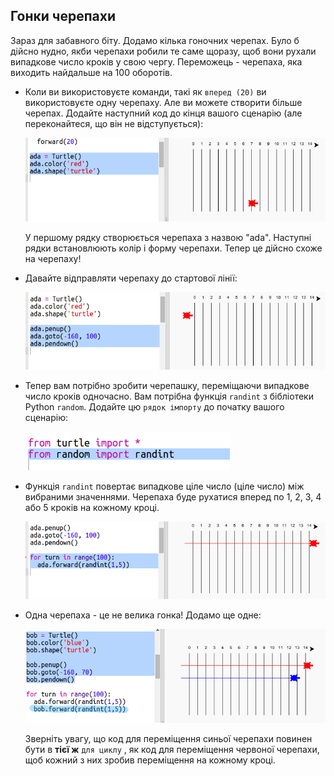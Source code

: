 ## Гонки черепахи

Зараз для забавного біту. Додамо кілька гоночних черепах. Було б дійсно нудно, якби черепахи робили те саме щоразу, щоб вони рухали випадкове число кроків у свою чергу. Переможець - черепаха, яка виходить найдальше на 100 оборотів.

+ Коли ви використовуєте команди, такі як `вперед (20)` ви використовуєте одну черепаху. Але ви можете створити більше черепах. Додайте наступний код до кінця вашого сценарію (але переконайтеся, що він не відступується):
    
    ![скріншот](images/race-red.png)
    
    У першому рядку створюється черепаха з назвою "ada". Наступні рядки встановлюють колір і форму черепахи. Тепер це дійсно схоже на черепаху!

+ Давайте відправляти черепаху до стартової лінії:
    
    ![знімок екрану](images/race-start.png)

+ Тепер вам потрібно зробити черепашку, переміщаючи випадкове число кроків одночасно. Вам потрібна функція `randint` з бібліотеки Python `random`. Додайте цю `рядок імпорту` до початку вашого сценарію:
    
    ![скріншот](images/race-randint.png)

+ Функція `randint` повертає випадкове ціле число (ціле число) між вибраними значеннями. Черепаха буде рухатися вперед по 1, 2, 3, 4 або 5 кроків на кожному кроці.
    
    ![скріншот](images/race-random.png)

+ Одна черепаха - це не велика гонка! Додамо ще одне:
    
    ![знімок екрану](images/race-blue.png)
    
    Зверніть увагу, що код для переміщення синьої черепахи повинен бути в **тієї ж** `для циклу` , як код для переміщення червоної черепахи, щоб кожний з них зробив переміщення на кожному кроці.